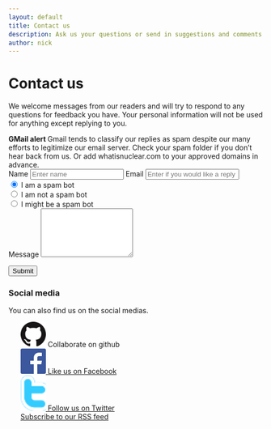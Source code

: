 ```yaml
---
layout: default
title: Contact us
description: Ask us your questions or send in suggestions and comments
author: nick
---
```

<div class="row">
<div class="col-md-8" markdown="1">

# Contact us

We welcome messages from our readers and will try to respond to any questions
for feedback you have. Your personal information will not be used for anything
except replying to you. 

<div class="alert alert-success" role="alert"><strong>
<span class="badge bg-danger ">GMail alert</span>
</strong>Gmail tends to classify our replies as spam despite our many efforts to
legitimize our email server. Check your spam folder if you don&rsquo;t hear back
from us. Or add whatisnuclear.com to your approved domains in advance.
</div>
</div>
</div>
<div class="row">

<div class="col-md-6">    
<form class="form-horizontal" role="form" method="post" action="/cgi-bin/mail.py">
<div class="form-group">
<label for="contact_name">Name</label>
<input type="text" class="form-control" name="contact_name" id="contact_name" placeholder="Enter name">
<label for="contact_email">Email</label>
<input type="email" class="form-control" name="contact_email" id="contact_email" placeholder="Enter if you would like a reply">
<div class="radio">
<label>
<input type="radio" name="contact_spam" id="contact_spam1" value="Yes" checked tabindex="4"> I am a spam bot
</label>
</div>
<div class="radio">
<label>
<input type="radio" name="contact_spam" id="contact_spam2" value="No"  tabindex="4"> I am not a spam bot
</label>
</div>
<div class="radio">
<label>
<input type="radio" name="contact_spam" id="contact_spam3" value="Maybe"  tabindex="4"> I might be a spam bot
</label>
</div>
<label for="contact_message">Message</label>
<textarea class="form-control" name="contact_message" id="contact_message" rows="6"></textarea>
</div>

<button type="submit" class="btn btn-info">Submit</button>
</form>
</div>

<div class="col-md-6" markdown="1">

### Social media
You can also find us on the social medias. 

<ul style="list-style-type: none;">
<li><a href="https://github.com/whatisnuclear" title = "Collaborate on GitHub"><img src="/img/GitHub-Mark-64px.png" alt="github" width="50"/></a> Collaborate on github</li>
<li><a href="https://www.facebook.com/pages/Whatisnuclearcom/209141202434177" title =
"Like us on Facebook"><img src="/img/FB-f-Logo__blue_50.png" alt="facebook"
width="50"/> Like us on Facebook </a></li>
<li><a href="http://www.twitter.com/whatisnuclear" title="Follow us on twitter"><img
src="/img/twitter.png" width="50" alt="Twitter" /> Follow us on Twitter</a></li>
<li><a href="/feed.xml" title="Read our news"> Subscribe to our RSS feed</a></li>
</ul>
</div>

</div>

